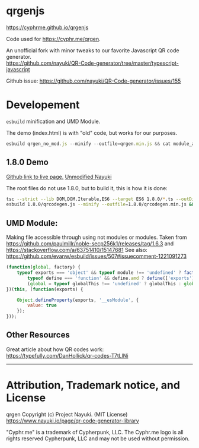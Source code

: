 # qrgenjs
https://cyphrme.github.io/qrgenjs

Code used for https://cyphr.me/qrgen.

An unofficial fork with minor tweaks to our favorite Javascript QR code generator.  
https://github.com/nayuki/QR-Code-generator/tree/master/typescript-javascript


Github issue:
https://github.com/nayuki/QR-Code-generator/issues/155



# Developement
`esbuild` minification and UMD Module.

The demo (index.html) is with "old" code, but works for our purposes.  

```javascript
esbuild qrgen_no_mod.js --minify --outfile=qrgen.min.js && cat module_append.txt >> qrgen.min.js

```



## 1.8.0 Demo
[Github link to live page.](https://cyphrme.github.io/qrgenjs/1.8.0/cyphrme_demo.html) 
[Unmodified Nayuki](https://cyphrme.github.io/qrgenjs/1.8.0/demo.html)

The root files do not use 1.8.0, but to build it, this is how it is done: 

```sh
tsc --strict --lib DOM,DOM.Iterable,ES6 --target ES6 1.8.0/*.ts --outDir 1.8.0
esbuild 1.8.0/qrcodegen.js --minify --outfile=1.8.0/qrcodegen.min.js && cat module_append.txt >> 1.8.0/qrcodegen.min.js
```



## UMD Module:
Making file accessible through using not modules or modules.
Taken from
https://github.com/paulmillr/noble-secp256k1/releases/tag/1.6.3
and
https://stackoverflow.com/a/63751410/15147681
See also:
https://github.com/evanw/esbuild/issues/507#issuecomment-1221091273

```javascript
(function(global, factory) {
	typeof exports === 'object' && typeof module !== 'undefined' ? factory(exports) :
		typeof define === 'function' && define.amd ? define(['exports'], factory) :
		(global = typeof globalThis !== 'undefined' ? globalThis : global || self, factory(global.qrgen = qrcodegen));
})(this, (function(exports) {

	Object.defineProperty(exports, '__esModule', {
		value: true
	});
}));
```

## Other Resources
Great article about how QR codes work: https://typefully.com/DanHollick/qr-codes-T7tLlNi

----------------------------------------------------------------------
# Attribution, Trademark notice, and License
qrgen Copyright (c) Project Nayuki. (MIT License)
https://www.nayuki.io/page/qr-code-generator-library

"Cyphr.me" is a trademark of Cypherpunk, LLC. The Cyphr.me logo is all rights
reserved Cypherpunk, LLC and may not be used without permission.
